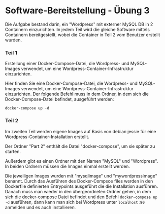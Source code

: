 # Software-Bereitstellung - Übung 3

Die Aufgabe bestand darin, ein "Wordpress" mit externer MySQL DB in 2 Containern einzurichten. In jedem Teil wird die gleiche Software mittels Containern bereitgestellt, wobei die Container in Teil 2 vom Benutzer erstellt wurden.

### Teil 1

Erstellung einer Docker-Compose-Datei, die Wordpress- und MySQL-Images verwendet, um eine Wordpress-Container-Infrastruktur einzurichten.

Hier finden Sie eine Docker-Compose-Datei, die Wordpress- und MySQL-Images verwendet, um eine Wordpress-Container-Infrastruktur einzurichten.
Der folgende Befehl muss in dem Ordner, in dem sich die Docker-Compose-Datei befindet, ausgeführt werden:

`docker-compose up -d`

### Teil 2

Im zweiten Teil werden eigene Images auf Basis von debian:jessie für eine Wordpress-Container-Installation erstellt.

Der Ordner "Part 2" enthält die Datei "docker-compose", um sie später zu starten.

Außerdem gibt es einen Ordner mit den Namen "MySQL" und "Wordpress". In beiden Ordnern müssen die Images einmal erstellt werden.

Die jeweiligen Images wurden mit "mysqlimage" und "mywordpressimage" benannt.
Durch das Ausführen des Docker-Compsoe files werden in den Dockerfile definierten Entrypoints ausgeführt die die Installation ausführen.
Danach muss man wieder in den übergeordneten Ordner gehen, in dem sich die docker-compose Datei befindet und den Befehl `docker-compose up -d` ausführen, dann kann man sich bei Wordpress unter `localhost:80` anmelden und es auch installieren.
